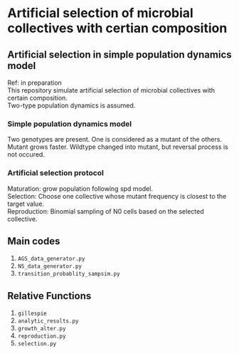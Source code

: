 Artificial selection of microbial collectives with certian composition
===
## Artificial selection in simple population dynamics model 

Ref: in preparation  
This repository simulate artificial selection of microbial collectives with certain composition.  
Two-type population dynamics is assumed.  

### Simple population dynamics model
Two genotypes are present. One is considered as a mutant of the others.
Mutant grows faster.
Wildtype changed into mutant, but reversal process is not occured.

### Artificial selection protocol 
Maturation: grow population following spd model.  
Selection: Choose one collective whose mutant frequency is closest to the target value.  
Reproduction: Binomial sampling of N0 cells based on the selected collective. 

## Main codes
1. `AGS_data_generator.py`
1. `NS_data_generator.py`
1. `transition_probablity_sampsim.py`

## Relative Functions
1. `gillespie`
1. `analytic_results.py`
1. `growth_alter.py`
1. `reproduction.py`
1. `selection.py`


